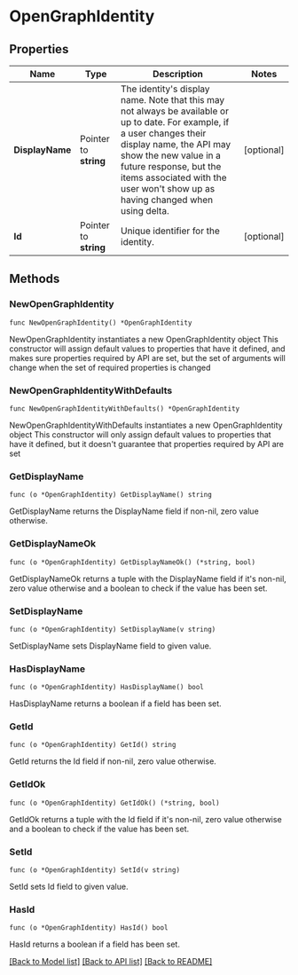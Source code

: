 # OpenGraphIdentity

## Properties

Name | Type | Description | Notes
------------ | ------------- | ------------- | -------------
**DisplayName** | Pointer to **string** | The identity&#39;s display name. Note that this may not always be available or up to date. For example, if a user changes their display name, the API may show the new value in a future response, but the items associated with the user won&#39;t show up as having changed when using delta. | [optional] 
**Id** | Pointer to **string** | Unique identifier for the identity. | [optional] 

## Methods

### NewOpenGraphIdentity

`func NewOpenGraphIdentity() *OpenGraphIdentity`

NewOpenGraphIdentity instantiates a new OpenGraphIdentity object
This constructor will assign default values to properties that have it defined,
and makes sure properties required by API are set, but the set of arguments
will change when the set of required properties is changed

### NewOpenGraphIdentityWithDefaults

`func NewOpenGraphIdentityWithDefaults() *OpenGraphIdentity`

NewOpenGraphIdentityWithDefaults instantiates a new OpenGraphIdentity object
This constructor will only assign default values to properties that have it defined,
but it doesn't guarantee that properties required by API are set

### GetDisplayName

`func (o *OpenGraphIdentity) GetDisplayName() string`

GetDisplayName returns the DisplayName field if non-nil, zero value otherwise.

### GetDisplayNameOk

`func (o *OpenGraphIdentity) GetDisplayNameOk() (*string, bool)`

GetDisplayNameOk returns a tuple with the DisplayName field if it's non-nil, zero value otherwise
and a boolean to check if the value has been set.

### SetDisplayName

`func (o *OpenGraphIdentity) SetDisplayName(v string)`

SetDisplayName sets DisplayName field to given value.

### HasDisplayName

`func (o *OpenGraphIdentity) HasDisplayName() bool`

HasDisplayName returns a boolean if a field has been set.

### GetId

`func (o *OpenGraphIdentity) GetId() string`

GetId returns the Id field if non-nil, zero value otherwise.

### GetIdOk

`func (o *OpenGraphIdentity) GetIdOk() (*string, bool)`

GetIdOk returns a tuple with the Id field if it's non-nil, zero value otherwise
and a boolean to check if the value has been set.

### SetId

`func (o *OpenGraphIdentity) SetId(v string)`

SetId sets Id field to given value.

### HasId

`func (o *OpenGraphIdentity) HasId() bool`

HasId returns a boolean if a field has been set.


[[Back to Model list]](../README.md#documentation-for-models) [[Back to API list]](../README.md#documentation-for-api-endpoints) [[Back to README]](../README.md)



